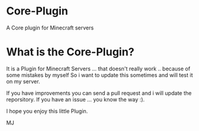 # Core-Plugin
A Core plugin for Minecraft servers

# What is the Core-Plugin?

It is a Plugin for Minecraft Servers ... that doesn't really work .. because of some mistakes by myself
So i want to update this sometimes and will test it on my server.

If you have improvements you can send a pull request and i will update the reporsitory.
If you have an issue ... you know the way :).

I hope you enjoy this little Plugin.

MJ
